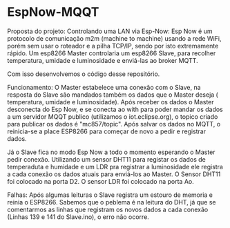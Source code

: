 # EspNow-MQQT

Proposta do projeto:
Controlando uma LAN via Esp-Now: Esp Now é um protocolo de comunicação m2m (machine to machine) usando a rede WiFi, porém sem usar o roteador e a pilha TCP/IP, sendo por isto extremamente rápido. Um esp8266 Master controlaria um esp8266 Slave, para recolher temperatura, umidade e luminosidade e enviá-las ao broker MQTT.

Com isso desenvolvemos o código desse repositório.

Funcionamento:
O Master estabelece uma conexão com o Slave, na resposta do Slave são mandados também os dados que o Master deseja ( temperatura, umidade e luminosidade). Após receber os dados o Master desconecta do Esp Now, e se conecta ao with para poder mandar os dados a um servidor MQQT publico (utilizamos o iot.eclipse.org), o topico criado para publicar os dados é "mc857/topic". Após salvar os dados no MQTT, o reinicia-se a place ESP8266 para começar  de novo a pedir e registrar dados.

Já o Slave fica no modo Esp Now a todo o momento esperando o Master pedir conexão. Utilizando um sensor DHT11 para registar os dados de temperaduta e humidade e um LDR pra registrar a luminosidade ele registra a cada conexão os dados atuais para enviá-los ao Master.
O Sensor DHT11 foi colocado na porta D2.
O sensor LDR foi colocado na porta Ao.

Falhas:
Após algumas leituras o Slave registra um estouro de memoria e reinia o ESP8266. Sabemos que o peblema é na leitura do DHT, já que se comentarmos as linhas que registram os novos dados a cada conexão (Linhas 139 e 141 do Slave.ino), o erro não ocorre.
